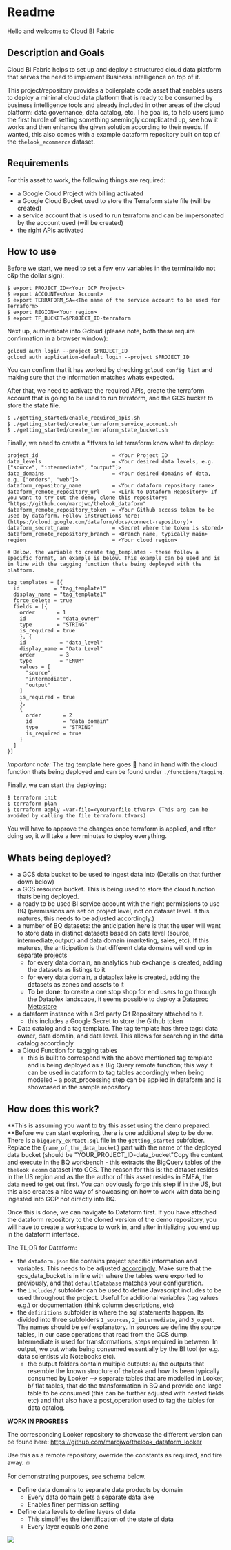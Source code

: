 # Readme

Hello and welcome to Cloud BI Fabric

## Description and Goals

Cloud BI Fabric helps to set up and deploy a structured cloud data platform that serves the need to implement Business Intelligence on top of it.

This project/repository provides a boilerplate code asset that enables users to deploy a minimal cloud data platform that is ready to be consumed by business intelligence tools and already included in other areas of the cloud platform: data governance, data catalog, etc.
The goal is, to help users jump the first hurdle of setting something seemingly complicated up, see how it works and then enhance the given solution according to their needs.
If wanted, this also comes with a example dataform repository built on top of the `thelook_ecommerce` dataset.

## Requirements

For this asset to work, the following things are required:

- a Google Cloud Project with billing activated
- a Google Cloud Bucket used to store the Terraform state file (will be created)
- a service account that is used to run terraform and can be impersonated by the account used (will be created)
- the right APIs activated

## How to use

Before we start, we need to set a few env variables in the terminal(do not c&p the dollar sign):

```
$ export PROJECT_ID=<Your GCP Project>
$ export ACCOUNT=<Your Account>
$ export TERRAFORM_SA=<The name of the service account to be used for Terraform>
$ export REGION=<Your region>
$ export TF_BUCKET=$PROJECT_ID-terraform
```

Next up, authenticate into Gcloud (please note, both these require confirmation in a browser window):

```
gcloud auth login --project $PROJECT_ID
gcloud auth application-default login --project $PROJECT_ID
```

You can confirm that it has worked by checking `gcloud config list` and making sure that the information matches whats expected.

After that, we need to activate the required APIs, create the terraform account that is going to be used to run terraform, and the GCS bucket to store the state file.

```
$ ./getting_started/enable_required_apis.sh
$ ./getting_started/create_terraform_service_account.sh
$ ./getting_started/create_terraform_state_bucket.sh
```

Finally, we need to create a \*.tfvars to let terraform know what to deploy:

```
project_id                        = <Your Project ID
data_levels                       = <Your desired data levels, e.g. ["source", "intermediate", "output"]>
data_domains                      = <Your desired domains of data, e.g. ["orders", "web"]>
dataform_repository_name          = <Your dataform repository name>
dataform_remote_repository_url    = <Link to Dataform Repository> If you want to try out the demo, clone this repository: "https://github.com/marcjwo/thelook_dataform"
dataform_remote_repository_token  = <Your Github access token to be used by dataform. Follow instructions here:(https://cloud.google.com/dataform/docs/connect-repository)>
dataform_secret_name              = <Secret where the token is stored>
dataform_remote_repository_branch = <Branch name, typically main>
region                            = <Your cloud region>

# Below, the variable to create tag_templates - these follow a specific format, an example is below. This example can be used and is in line with the tagging function thats being deployed with the platform.

tag_templates = [{
  id           = "tag_template1"
  display_name = "tag_template1"
  force_delete = true
  fields = [{
    order       = 1
    id          = "data_owner"
    type        = "STRING"
    is_required = true
    }, {
    id           = "data_level"
    display_name = "Data Level"
    order        = 3
    type         = "ENUM"
    values = [
      "source",
      "intermediate",
      "output"
    ]
    is_required = true
    },
    {
      order       = 2
      id          = "data_domain"
      type        = "STRING"
      is_required = true
    }
  ]
}]
```

_Important note:_ The tag template here goes 🤝 hand in hand with the cloud function thats being deployed and can be found under `./functions/tagging`.

Finally, we can start the deploying:

```
$ terraform init
$ terraform plan
$ terraform apply -var-file=<yourvarfile.tfvars> (This arg can be avoided by calling the file terraform.tfvars)
```

You will have to approve the changes once terraform is applied, and after doing so, it will take a few minutes to deploy everything.

## Whats being deployed?

- a GCS data bucket to be used to ingest data into (Details on that further down below)
- a GCS resource bucket. This is being used to store the cloud function thats being deployed.
- a ready to be used BI service account with the right permissions to use BQ (permissions are set on project level, not on dataset level. If this matures, this needs to be adjusted accordingly.)
- a number of BQ datasets: the anticipation here is that the user will want to store data in distinct datasets based on data level (source, intermediate,output) and data domain (marketing, sales, etc). If this matures, the anticipation is that different data domains will end up in separate projects
  - for every data domain, an analytics hub exchange is created, adding the datasets as listings to it
  - for every data domain, a dataplex lake is created, adding the datasets as zones and assets to it
  - **To be done:** to create a one stop shop for end users to go through the Dataplex landscape, it seems possible to deploy a [Dataproc Metastore](https://cloud.google.com/dataproc-metastore/)
- a dataform instance with a 3rd party Git Repository attached to it.
  - this includes a Google Secret to store the Github token
- Data catalog and a tag template. The tag template has three tags: data owner, data domain, and data level. This allows for searching in the data catalog accordingly
- a Cloud Function for tagging tables
  - this is built to correspond with the above mentioned tag template and is being deployed as a Big Query remote function; this way it can be used in dataform to tag tables accordingly when being modeled - a post_processing step can be applied in dataform and is showcased in the sample repository

## How does this work?

**This is assuming you want to try this asset using the demo prepared: **Before we can start exploring, there is one additional step to be done. There is a `bigquery_exrtact.sql` file in the `getting_started` subfolder. Replace the `{name_of_the_data_bucket}` part with the name of the deployed data bucket (should be "YOUR_PROJECT_ID-data_bucket"Copy the content and execute in the BQ workbench - this extracts the BigQuery tables of the `thelook ecomm` dataset into GCS. The reason for this is: the dataset resides in the US region and as the the author of this asset resides in EMEA, the data need to get out first. You can obviously forgo this step if in the US, but this also creates a nice way of showcasing on how to work with data being ingested into GCP not directly into BQ.

Once this is done, we can navigate to Dataform first. If you have attached the dataform repository to the cloned version of the demo repository, you will have to create a workspace to work in, and after initializing you end up in the dataform interface.

The TL;DR for Dataform:

- the `dataform.json` file contains project specific information and variables. This needs to be adjusted [accordingly](https://cloud.google.com/dataform/docs/configure-dataform). Make sure that the gcs_data_bucket is in line with where the tables were exported to previously, and that `defaultDatabase` matches your configuration.
- the `includes/` subfolder can be used to define Javascript includes to be used throughout the project. Useful for additional variables (tag values e.g.) or documentation (think column descriptions, etc)
- the `definitions` subfolder is where the sql statements happen. Its divided into three subfolders `1_sources`, `2_intermediate`, and `3_ouput`. The names should be self explanatory. In sources we define the source tables, in our case operations that read from the GCS dump. Intermediate is used for transformations, steps required in between. In output, we put whats being consumed essentially by the BI tool (or e.g. data scientists via Notebooks etc).
  - the output folders contain multiple outputs: a/ the outputs that resemble the known structure of `thelook` and how its been typically consumed by Looker --> separate tables that are modelled in Looker, b/ flat tables, that do the transformation in BQ and provide one large table to be consumed (this can be further adjusted with nested fields etc) and that also have a post_operation used to tag the tables for data catalog.

**WORK IN PROGRESS**

The corresponding Looker repository to showcase the different version can be found here: https://github.com/marcjwo/thelook_dataform_looker

Use this as a remote repository, override the constants as required, and fire away. 🔥

For demonstrating purposes, see schema below.

- Define data domains to separate data products by domain
  - Every data domain gets a separate data lake
  - Enables finer permission setting
- Define data levels to define layers of data
  - This simplifies the identification of the state of data
  - Every layer equals one zone

![](./assets/BIIAB.png)
